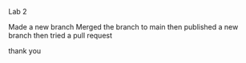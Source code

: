 Lab 2

Made a new branch
Merged the branch to main
then published a new branch
then tried a pull request

thank you